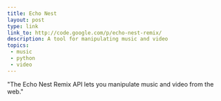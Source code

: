 ```yaml
---
title: Echo Nest
layout: post
type: link
link_to: http://code.google.com/p/echo-nest-remix/
description: A tool for manipulating music and video
topics:
 - music
 - python
 - video
---
```

"The Echo Nest Remix API lets you manipulate music and video from the web."